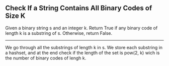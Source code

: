 ## Check If a String Contains All Binary Codes of Size K

Given a binary string s and an integer k. Return True if any binary code of length k is a substring of s. Otherwise, return False.

---

We go through all the substrings of length k in s. We store each substring in a hashset, and at the end check if the length of the set is pow(2, k) wich is the number of binary codes of lengh k.
